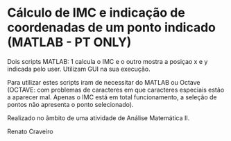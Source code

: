 # Cálculo de IMC e indicação de coordenadas de um ponto indicado (MATLAB - PT ONLY)
Dois scripts MATLAB: 1 calcula o IMC e o outro mostra a posiçao x e y indicada pelo user. 
Utilizam GUI na sua execução.

Para utilizar estes scripts iram de necessitar do MATLAB ou Octave (OCTAVE: com problemas de caracteres em que caracteres especiais estão a aparecer mal. Apenas o IMC está em total funcionamento, a seleção de pontos não apresenta o ponto selecionado).

Realizado no âmbito de uma atividade de Análise Matemática II.

Renato Craveiro
